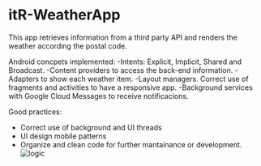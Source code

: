 itR-WeatherApp
==============

This app retrieves information from a third party API and renders the weather according the postal code.

Android concpets implemented:
-Intents: Explicit, Implicit, Shared and Broadcast.
-Content providers to access the back-end information.
-Adapters to show each weather item.
-Layout  managers. Correct use of fragments and activities to have a responsive app.
-Background services with Google Cloud Messages to receive notificacions.

Good practices: 
- Correct use of background and UI threads
- UI design mobile patterns
- Organize and clean code for further mantainance or development.
![logic]( http://www.itreverie.com/wp-content/uploads/2015/04/WeatherApp.png)